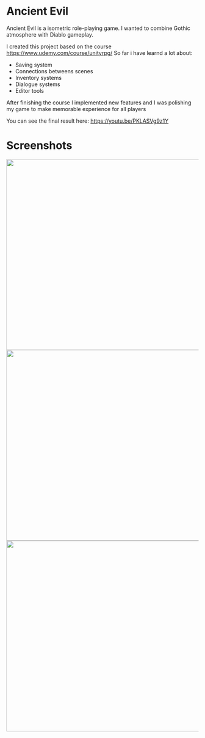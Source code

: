 # Ancient Evil
Ancient Evil is a isometric role-playing game. I wanted to combine Gothic atmosphere with Diablo gameplay. 

I created this project based on the course https://www.udemy.com/course/unityrpg/
So far i have learnd a lot about: 
* Saving system 
* Connections betweens scenes
* Inventory systems
* Dialogue systems
* Editor tools

After finishing the course I implemented new features and I was polishing my game to make memorable experience for all players

You can see the final result here:
https://youtu.be/PKLASVg9z1Y

# Screenshots
<img src="https://user-images.githubusercontent.com/69191839/185053381-ba7c9469-8d4f-473c-bf6c-29dffecb4847.png" width="891" height="500">
<img src="https://user-images.githubusercontent.com/69191839/185053394-4932be3f-75d4-4194-841e-f3d6db25c9b7.png" width="891" height="500">
<img src="https://user-images.githubusercontent.com/69191839/185053372-8bf7022d-80b1-4175-9ca0-b582f88186a9.png" width="891" height="500">

